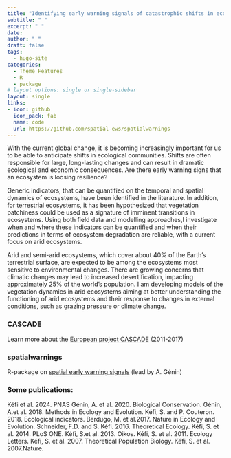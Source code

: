 ```yaml
---
title: "Identifying early warning signals of catastrophic shifts in ecosystems"
subtitle: " "
excerpt: " "
date: 
author: " "
draft: false
tags:
  - hugo-site
categories:
  - Theme Features
  - R
  - package
# layout options: single or single-sidebar
layout: single
links:
- icon: github
  icon_pack: fab
  name: code
  url: https://github.com/spatial-ews/spatialwarnings
---
```


With the current global change, it is becoming increasingly important for us to be able to anticipate shifts in ecological communities. Shifts are often responsible for large, long-lasting changes and can result in dramatic ecological and economic consequences. Are there early warning signs that an ecosystem is loosing resilience?

Generic indicators, that can be quantified on the temporal and spatial dynamics of ecosystems, have been identified in the literature. In addition, for terrestrial ecosystems, it has been hypothesized that vegetation patchiness could be used as a signature of imminent transitions in ecosystems. Using both field data and modelling approaches,I investigate when and where these indicators can be quantified and when their predictions in terms of ecosystem degradation are reliable, with a current focus on arid ecosystems.

Arid and semi-arid ecosystems, which cover about 40% of the Earth’s terrestrial surface, are expected to be among the ecosystems most sensitive to environmental changes. There are growing concerns that climatic changes may lead to increased desertification, impacting approximately 25% of the world’s population. I am developing models of the vegetation dynamics in arid ecosystems aiming at better understanding the functioning of arid ecosystems and their response to changes in external conditions, such as grazing pressure or climate change.

### CASCADE

Learn more about the [European project CASCADE](https://vimeo.com/channels/drylandshifts) (2011-2017)

### spatialwarnings

R-package on [spatial early warning signals](https://github.com/spatial-ews/spatialwarnings) (lead by A. Génin)

### Some publications:

Kéfi et al. 2024. PNAS
Génin, A. et al. 2020. Biological Conservation. 
Génin, A.et al. 2018. Methods in Ecology and Evolution.
Kéfi, S. and P. Couteron. 2018. Ecological indicators. 
Berdugo, M. et al.2017. Nature in Ecology and Evolution. 
Schneider, F.D. and S. Kéfi. 2016. Theoretical Ecology. 
Kéfi, S. et al. 2014. PLoS ONE. 
Kéfi, S.et al. 2013. Oikos. 
Kéfi, S. et al. 2011. Ecology Letters. 
Kéfi, S. et al. 2007. Theoretical Population Biology. 
Kéfi, S. et al. 2007.Nature.